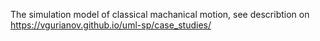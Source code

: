The simulation model of classical machanical motion, see describtion on https://vgurianov.github.io/uml-sp/case_studies/
